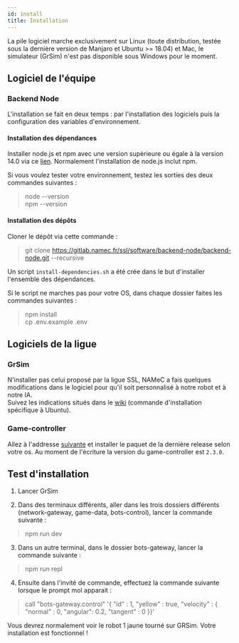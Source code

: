 ```yaml
---
id: install
title: Installation
---
```


La pile logiciel marche exclusivement sur Linux (toute distribution, testée sous la dernière version de Manjaro et Ubuntu >= 18.04) et Mac, le simulateur (GrSim) n'est pas disponible sous Windows pour le moment.

## Logiciel de l'équipe

### Backend Node

L'installation se fait en deux temps : par l'installation des logiciels puis la configuration des variables d'environnement.

#### Installation des dépendances

Installer node.js et npm avec une version supèrieure ou égale à la version 14.0 via ce [lien](https://nodejs.org/en/download/package-manager/). Normalement l'installation de node.js inclut npm.

Si vous voulez tester votre environnement, testez les sorties des deux commandes suivantes :

> node --version  
> npm --version

#### Installation des dépôts

Cloner le dépôt via cette commande :

> git clone https://gitlab.namec.fr/ssl/software/backend-node/backend-node.git --recursive

Un script `install-dependencies.sh` a été crée dans le but d'installer l'ensemble des dépendances.

Si le script ne marches pas pour votre OS, dans chaque dossier faites les commandes suivantes :

> npm install  
> cp .env.example .env

## Logiciels de la ligue

### GrSim

N'installer pas celui proposé par la ligue SSL, NAMeC a fais quelques modifications dans le logiciel pour qu'il soit personnalisé à notre robot et à notre IA.  
Suivez les indications situés dans le [wiki](https://gitlab.namec.fr/ssl/software/backend/backend/-/wikis/Installation#grsim-simulator-see-usage-for-more-information) (commande d'installation spécifique à Ubuntu).

### Game-controller

Allez à l'addresse [suivante](https://github.com/RoboCup-SSL/ssl-game-controller/releases) et installer le paquet de la dernière release selon votre os.
Au moment de l'écriture la version du game-controller est `2.3.0`.

## Test d'installation

1. Lancer GrSim

2. Dans des terminaux différents, aller dans les trois dossiers différents (network-gateway, game-data, bots-control), lancer la commande suivante :

> npm run dev

3. Dans un autre terminal, dans le dossier bots-gateway, lancer la commande suivante :

> npm run repl

4. Ensuite dans l'invité de commande, effectuez la commande suivante lorsque le prompt mol apparait :

> call "bots-gateway.control" '{ "id" : 1, "yellow" : true, "velocity" : { "normal" : 0, "angular": 0.2, "tangent" : 0 }}'

Vous devrez normalement voir le robot 1 jaune tourné sur GRSim. Votre installation est fonctionnel !
